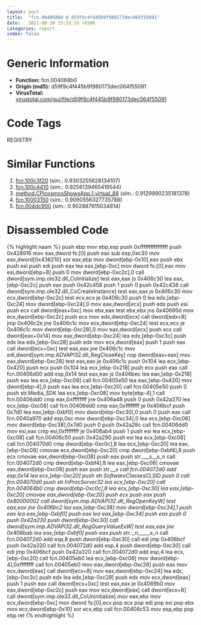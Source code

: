```yaml
---
layout: post
title:  "fcn.004068b0 @ d59f9c4f445b9f980173dec064f55091"
date:   2021-08-30 15:52:19 +0300
categories: report
index: false
---
```


# Generic Information
- **Function:** fcn.004068b0
- **Origin (md5):** d59f9c4f445b9f980173dec064f55091
- **VirusTotal:** [virustotal.com/gui/file/d59f9c4f445b9f980173dec064f55091][virustotal_ref]

# Code Tags
<span class="tag" id="REGISTRY">REGISTRY</span>


# Similar Functions

1. [fcn.100c3f20][similar_1_ref] (sim.: 0.9303255628134107)
2. [fcn.100c4410][similar_2_ref] (sim.: 0.9256139465419544)
3. [method.CPicosmosShowsApp.1.virtual\_88][similar_3_ref] (sim.: 0.9129990235181378)
4. [fcn.10003150][similar_4_ref] (sim.: 0.9090556327735786)
5. [fcn.004dc900][similar_5_ref] (sim.: 0.902887915034814)


# Disassembled Code

{% highlight nasm %}
push ebp
mov ebp,esp
push 0xffffffffffffffff
push 0x428916
mov eax,dword fs:[0]
push eax
sub esp,0xc30
mov eax,dword[0x436210]
xor eax,ebp
mov dword[ebp-0x10],eax
push ebx
push esi
push edi
push eax
lea eax,[ebp-0xc]
mov dword fs:[0],eax
mov esi,dword[ebp+8]
push 0
mov dword[ebp-0xc2c],0
call dword[sym.imp.ole32.dll_CoInitialize]
test eax,eax
js 0x406c30
lea eax,[ebp-0xc2c]
push eax
push 0x42c458
push 1
push 0
push 0x42c438
call dword[sym.imp.ole32.dll_CoCreateInstance]
test eax,eax
js 0x406c30
mov ecx,dword[ebp-0xc2c]
test ecx,ecx
je 0x406c30
push 0
lea edx,[ebp-0xc24]
mov dword[ebp-0xc24],0
mov eax,dword[ecx]
push edx
push esi
push ecx
call dword[eax+0xc]
mov ebx,eax
test ebx,ebx
jns 0x40695d
mov ecx,dword[ebp-0xc2c]
push ecx
mov edx,dword[ecx]
call dword[edx+8]
jmp 0x406c2e
jne 0x406c1c
mov ecx,dword[ebp-0xc24]
test ecx,ecx
je 0x406c1c
mov dword[ebp-0xc28],0
mov eax,dword[ecx]
push ecx
call dword[eax+0x14]
mov eax,dword[ebp-0xc24]
lea edx,[ebp-0xc3c]
push edx
lea edx,[ebp-0xc28]
push edx
mov ecx,dword[eax]
push 1
push eax
call dword[ecx+0xc]
test eax,eax
jne 0x406c1c
mov edi,dword[sym.imp.ADVAPI32.dll_RegCloseKey]
nop dword[eax+eax]
mov eax,dword[ebp-0xc28]
test eax,eax
je 0x406c1c
push 0x104
lea ecx,[ebp-0x420]
push ecx
push 0x104
lea ecx,[ebp-0x218]
push ecx
push eax
call fcn.00406d00
add esp,0x14
test eax,eax
js 0x406bec
lea eax,[ebp-0x218]
push eax
lea ecx,[ebp-0xc08]
call fcn.00405e50
lea eax,[ebp-0x420]
mov dword[ebp-4],0
push eax
lea ecx,[ebp-0xc20]
call fcn.00405e50
push 0
push str.Media_SDK
lea ecx,[ebp-0xc08]
mov byte[ebp-4],1
call fcn.00406dd0
cmp eax,0xffffffff
jne 0x406a48
push 0
push 0x42a270
lea ecx,[ebp-0xc08]
call fcn.00406dd0
cmp eax,0xffffffff
je 0x406bcf
push 0x7d0
lea eax,[ebp-0xbf0]
mov dword[ebp-0xc30],0
push 0
push eax
call fcn.0040a970
add esp,0xc
mov dword[ebp-0xc34],0
lea ecx,[ebp-0xc08]
mov dword[ebp-0xc38],0x7d0
push 0
push 0x42a28c
call fcn.00406dd0
mov esi,eax
cmp esi,0xffffffff
je 0x406ab4
push 1
push esi
lea ecx,[ebp-0xc08]
call fcn.00406c50
push 0x42a290
push esi
lea ecx,[ebp-0xc08]
call fcn.004070d0
cmp dword[ebp-0xc0c],8
lea ecx,[ebp-0xc20]
lea eax,[ebp-0xc08]
cmovae ecx,dword[ebp-0xc20]
cmp dword[ebp-0xbf4],8
push ecx
cmovae eax,dword[ebp-0xc08]
push eax
push str.___s__s_n
call fcn.004072d0
cmp dword[ebp-0xbf4],8
lea eax,[ebp-0xc08]
cmovae eax,dword[ebp-0xc08]
push eax
push str.___s
call fcn.004072d0
add esp,0x14
lea ecx,[ebp-0xc20]
push str.SoftwareClassesCLSID
push 0
call fcn.004070d0
push str.InProcServer32
lea ecx,[ebp-0xc20]
call fcn.004064b0
cmp dword[ebp-0xc0c],8
lea ecx,[ebp-0xc30]
lea eax,[ebp-0xc20]
cmovae eax,dword[ebp-0xc20]
push ecx
push eax
push 0x80000002
call dword[sym.imp.ADVAPI32.dll_RegOpenKeyW]
test eax,eax
jne 0x406bc2
lea eax,[ebp-0xc38]
mov dword[ebp-0xc34],1
push eax
lea eax,[ebp-0xbf0]
push eax
lea eax,[ebp-0xc34]
push eax
push 0
push 0x42a230
push dword[ebp-0xc30]
call dword[sym.imp.ADVAPI32.dll_RegQueryValueExW]
test eax,eax
jne 0x406bab
lea eax,[ebp-0xbf0]
push eax
push str._:_n_____s_n
call fcn.004072d0
add esp,8
push dword[ebp-0xc30]
call edi
jmp 0x406bcf
push 0x42a320
call fcn.004072d0
add esp,4
push dword[ebp-0xc30]
call edi
jmp 0x406bcf
push 0x42a320
call fcn.004072d0
add esp,4
lea ecx,[ebp-0xc20]
call fcn.00405eb0
lea ecx,[ebp-0xc08]
mov dword[ebp-4],0xffffffff
call fcn.00405eb0
mov eax,dword[ebp-0xc28]
push eax
mov ecx,dword[eax]
call dword[ecx+8]
mov eax,dword[ebp-0xc24]
lea edx,[ebp-0xc3c]
push edx
lea edx,[ebp-0xc28]
push edx
mov ecx,dword[eax]
push 1
push eax
call dword[ecx+0xc]
test eax,eax
je 0x4069b0
mov eax,dword[ebp-0xc2c]
push eax
mov ecx,dword[eax]
call dword[ecx+8]
call dword[sym.imp.ole32.dll_CoUninitialize]
mov eax,ebx
mov ecx,dword[ebp-0xc]
mov dword fs:[0],ecx
pop ecx
pop edi
pop esi
pop ebx
mov ecx,dword[ebp-0x10]
xor ecx,ebp
call fcn.00408c53
mov esp,ebp
pop ebp
ret
{% endhighlight %}


[similar_1_ref]: /report/fcn.100c3f20@a0ac129ff3ea4c0dfa9529c259a9502c
[similar_2_ref]: /report/fcn.100c4410@a0ac129ff3ea4c0dfa9529c259a9502c
[similar_3_ref]: /report/method.CPicosmosShowsApp.1.virtual_88@3dfcfb1d918b690c00de324bcfcdc082
[similar_4_ref]: /report/fcn.10003150@b74a1e462e0b6bacec09e2503391e156
[similar_5_ref]: /report/fcn.004dc900@7453c96a6fbd42ec690b8deb53eafcba
[virustotal_ref]: https://www.virustotal.com/gui/file/d59f9c4f445b9f980173dec064f55091